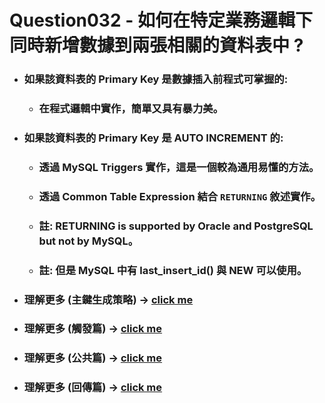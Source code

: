 Question032 - 如何在特定業務邏輯下同時新增數據到兩張相關的資料表中 ?
=====
* ### 如果該資料表的 Primary Key 是數據插入前程式可掌握的:
    * ### 在程式邏輯中實作，簡單又具有暴力美。
* ### 如果該資料表的 Primary Key 是 AUTO INCREMENT 的:
    * ### 透過 MySQL Triggers 實作，這是一個較為通用易懂的方法。
    * ### 透過 Common Table Expression 結合 ```RETURNING``` 敘述實作。
    * ### 註: RETURNING is supported by Oracle and PostgreSQL but not by MySQL。
    * ### 註: 但是 MySQL 中有 last_insert_id() 與 NEW 可以使用。
* ### 理解更多 (主鍵生成策略) -> [click me](https://gitlab.com/ChiangWei/main/-/tree/master/Questions/Question022)
* ### 理解更多 (觸發篇) -> [click me](https://gitlab.com/ChiangWei/main/-/tree/master/MySQLPrinciples)
* ### 理解更多 (公共篇) -> [click me](https://gitlab.com/ChiangWei/main/-/tree/master/MySQLPrinciples)
* ### 理解更多 (回傳篇) -> [click me](https://gitlab.com/ChiangWei/main/-/tree/master/MySQLPrinciples)
<br />

